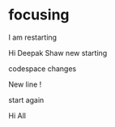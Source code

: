 # focusing
I am restarting

Hi Deepak Shaw new starting

codespace changes 

New line !

start again

Hi All


